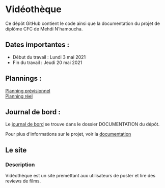# Vidéothèque
Ce dépôt GitHub contient le code ainsi que la documentation du projet de diplôme CFC de Mehdi N'hamoucha.

## Dates importantes : 
* Début du travail : Lundi 3 mai 2021
* Fin du travail : Jeudi 20 mai 2021

## Plannings :
[Planning prévisionnel](https://docs.google.com/spreadsheets/d/1AwDuxE7W85NZirvknPF3Tb4KFSCsDclxNdFjC7g_oxk/edit?usp=sharing)  
[Planning réel](https://docs.google.com/spreadsheets/d/1mfvJLIfTmpoam3GzSgvwZ1EVE-b5ORczZFU4QOhk158/edit?usp=sharing)

## Journal de bord :
Le [journal de bord]() se trouve dans le dossier DOCUMENTATION du dépôt.


Pour plus d'informations sur le projet, voir la [documentation](https://docs.google.com/document/d/1SY2b9zy-NT6Z6HdoPGxuk3QcPryVSh-j5v-ZIxdhbZg/edit?usp=sharing)   

## Le site
### Description 
Vidéothèque est un site premettant aux utilisateurs de poster et lire des reviews de films.
